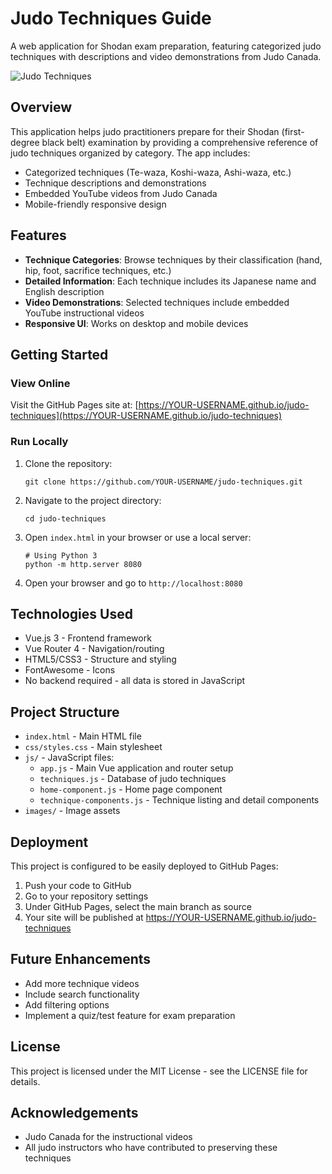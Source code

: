# Judo Techniques Guide

A web application for Shodan exam preparation, featuring categorized judo techniques with descriptions and video demonstrations from Judo Canada.

![Judo Techniques](Techniques.jpg)

## Overview

This application helps judo practitioners prepare for their Shodan (first-degree black belt) examination by providing a comprehensive reference of judo techniques organized by category. The app includes:

- Categorized techniques (Te-waza, Koshi-waza, Ashi-waza, etc.)
- Technique descriptions and demonstrations
- Embedded YouTube videos from Judo Canada
- Mobile-friendly responsive design

## Features

- **Technique Categories**: Browse techniques by their classification (hand, hip, foot, sacrifice techniques, etc.)
- **Detailed Information**: Each technique includes its Japanese name and English description
- **Video Demonstrations**: Selected techniques include embedded YouTube instructional videos
- **Responsive UI**: Works on desktop and mobile devices

## Getting Started

### View Online

Visit the GitHub Pages site at: [https://YOUR-USERNAME.github.io/judo-techniques](https://YOUR-USERNAME.github.io/judo-techniques)

### Run Locally

1. Clone the repository:

   ```
   git clone https://github.com/YOUR-USERNAME/judo-techniques.git
   ```

2. Navigate to the project directory:

   ```
   cd judo-techniques
   ```

3. Open `index.html` in your browser or use a local server:

   ```
   # Using Python 3
   python -m http.server 8080
   ```

4. Open your browser and go to `http://localhost:8080`

## Technologies Used

- Vue.js 3 - Frontend framework
- Vue Router 4 - Navigation/routing
- HTML5/CSS3 - Structure and styling
- FontAwesome - Icons
- No backend required - all data is stored in JavaScript

## Project Structure

- `index.html` - Main HTML file
- `css/styles.css` - Main stylesheet
- `js/` - JavaScript files:
  - `app.js` - Main Vue application and router setup
  - `techniques.js` - Database of judo techniques
  - `home-component.js` - Home page component
  - `technique-components.js` - Technique listing and detail components
- `images/` - Image assets

## Deployment

This project is configured to be easily deployed to GitHub Pages:

1. Push your code to GitHub
2. Go to your repository settings
3. Under GitHub Pages, select the main branch as source
4. Your site will be published at https://YOUR-USERNAME.github.io/judo-techniques

## Future Enhancements

- Add more technique videos
- Include search functionality
- Add filtering options
- Implement a quiz/test feature for exam preparation

## License

This project is licensed under the MIT License - see the LICENSE file for details.

## Acknowledgements

- Judo Canada for the instructional videos
- All judo instructors who have contributed to preserving these techniques
